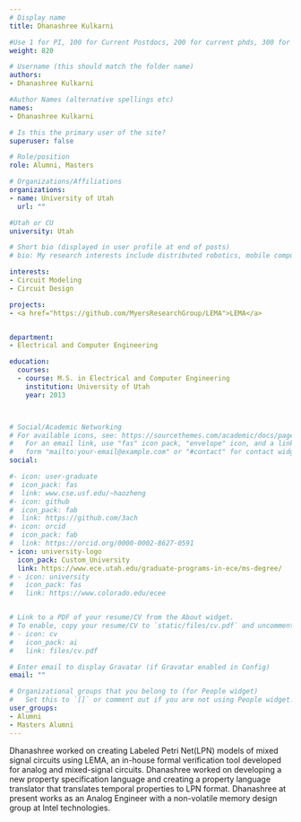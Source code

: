 ```yaml
---
# Display name
title: Dhanashree Kulkarni

#Use 1 for PI, 100 for Current Postdocs, 200 for current phds, 300 for current masters, 400 for current undergrads, 800 for alum postdocs, 810 for alum phds, 820 for alum masters, and 830 for alum undergrads
weight: 820

# Username (this should match the folder name)
authors:
- Dhanashree Kulkarni

#Author Names (alternative spellings etc)
names:
- Dhanashree Kulkarni

# Is this the primary user of the site?
superuser: false

# Role/position
role: Alumni, Masters

# Organizations/Affiliations
organizations:
- name: University of Utah
  url: ""

#Utah or CU
university: Utah

# Short bio (displayed in user profile at end of posts)
# bio: My research interests include distributed robotics, mobile computing and programmable matter.

interests:
- Circuit Modeling
- Circuit Design

projects:
- <a href="https://github.com/MyersResearchGroup/LEMA">LEMA</a>


department:
- Electrical and Computer Engineering

education:
  courses:
  - course: M.S. in Electrical and Computer Engineering
    institution: University of Utah
    year: 2013



# Social/Academic Networking
# For available icons, see: https://sourcethemes.com/academic/docs/page-builder/#icons
#   For an email link, use "fas" icon pack, "envelope" icon, and a link in the
#   form "mailto:your-email@example.com" or "#contact" for contact widget.
social:

#- icon: user-graduate
#  icon_pack: fas
#  link: www.cse.usf.edu/~haozheng
#- icon: github
#  icon_pack: fab
#  link: https://github.com/3ach
#- icon: orcid
#  icon_pack: fab
#  link: https://orcid.org/0000-0002-8627-0591
- icon: university-logo
  icon_pack: Custom_University
  link: https://www.ece.utah.edu/graduate-programs-in-ece/ms-degree/
# - icon: university
#   icon_pack: fas
#   link: https://www.colorado.edu/ecee


# Link to a PDF of your resume/CV from the About widget.
# To enable, copy your resume/CV to `static/files/cv.pdf` and uncomment the lines below.
# - icon: cv
#   icon_pack: ai
#   link: files/cv.pdf

# Enter email to display Gravatar (if Gravatar enabled in Config)
email: ""

# Organizational groups that you belong to (for People widget)
#   Set this to `[]` or comment out if you are not using People widget.
user_groups:
- Alumni
- Masters Alumni
---
```


Dhanashree worked on  creating Labeled Petri Net(LPN) models of mixed signal circuits using LEMA, an in-house formal verification tool developed for analog and mixed-signal circuits. Dhanashree worked on developing a new property specification language and creating a property language translator that translates temporal properties to LPN format. Dhanashree at present works  as an Analog Engineer with a non-volatile memory design group at Intel technologies.